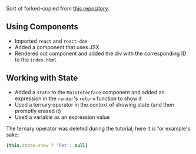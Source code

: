 Sort of forked-copied from [this repository](https://github.com/planetoftheweb/reactinterface/).

## Using Components

* Imported `react` and `react-dom`
* Added a component that uses JSX
* Rendered out component and added the div with the corresponding ID to the `index.html`

## Working with State

* Added a `state` to the `MainInterface` component and added an expression in the `render`'s `return` function to show it
* Used a ternary operator in the context of showing state (and then promptly erased it)
* Used a variable as an expression value

The ternary operator was deleted during the tutorial, here it is for example's sake:

```js
{this.state.show ? 'Pet': null}
```
